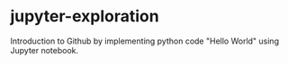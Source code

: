 # jupyter-exploration
Introduction to Github by implementing python code "Hello World" using Jupyter notebook.
